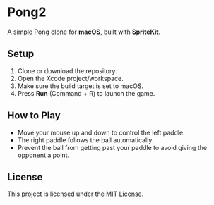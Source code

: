 # Pong2

A simple Pong clone for **macOS**, built with **SpriteKit**.

## Setup
1. Clone or download the repository.
2. Open the Xcode project/workspace.
3. Make sure the build target is set to macOS.
4. Press **Run** (Command + R) to launch the game.

## How to Play
- Move your mouse up and down to control the left paddle.
- The right paddle follows the ball automatically.
- Prevent the ball from getting past your paddle to avoid giving the opponent a point.

## License
This project is licensed under the [MIT License](LICENSE).
